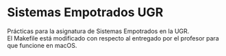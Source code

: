 # Sistemas Empotrados UGR
Prácticas para la asignatura de Sistemas Empotrados en la UGR.  
El Makefile está modificado con respecto al entregado por el profesor para que funcione en macOS.
